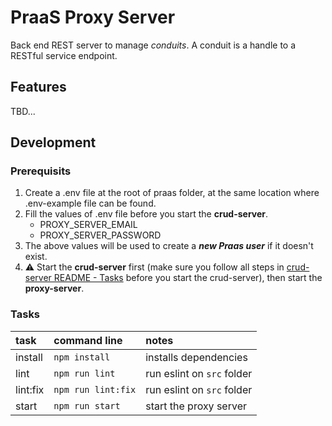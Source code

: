 # PraaS Proxy Server

Back end REST server to manage *conduits*. A conduit is a handle to a RESTful service endpoint.

## Features

TBD...

## Development

### Prerequisits
1. Create a .env file at the root of praas folder, at the same location where .env-example file can be found.
2. Fill the values of .env file before you start the **crud-server**.
    - PROXY_SERVER_EMAIL
    - PROXY_SERVER_PASSWORD
3. The above values will be used to create a ___new Praas user___ if it doesn't exist.
4. :warning: Start the **crud-server** first (make sure you follow all steps in [crud-server README - Tasks](https://github.com/million-views/praas/tree/master/crud-server#tasks) before you start the crud-server), then start the **proxy-server**.



### Tasks
|  task     | command line                             | notes                                       |
|:----------|:-----------------------------------------|:--------------------------------------------|
| install   |```npm install```                         | installs dependencies                       |
| lint      |```npm run lint```                        | run eslint on `src` folder                  |
| lint:fix  |```npm run lint:fix```                    | run eslint on `src` folder                  |
| start     |```npm run start```                       | start the proxy server                      |
